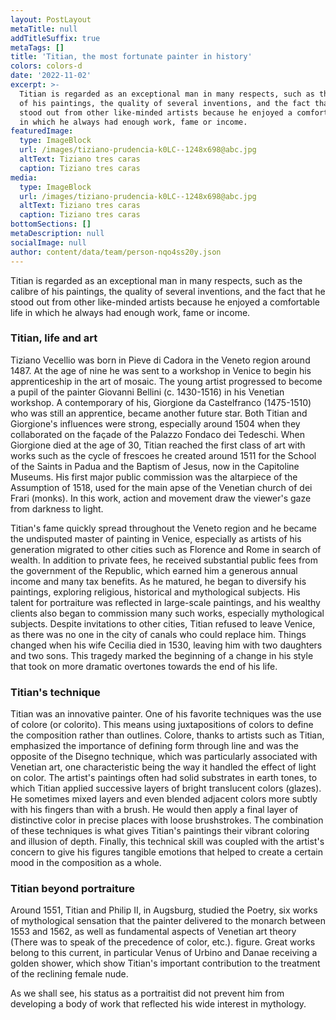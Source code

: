 ```yaml
---
layout: PostLayout
metaTitle: null
addTitleSuffix: true
metaTags: []
title: 'Titian, the most fortunate painter in history'
colors: colors-d
date: '2022-11-02'
excerpt: >-
  Titian is regarded as an exceptional man in many respects, such as the calibre
  of his paintings, the quality of several inventions, and the fact that he
  stood out from other like-minded artists because he enjoyed a comfortable life
  in which he always had enough work, fame or income.
featuredImage:
  type: ImageBlock
  url: /images/tiziano-prudencia-k0LC--1248x698@abc.jpg
  altText: Tiziano tres caras
  caption: Tiziano tres caras
media:
  type: ImageBlock
  url: /images/tiziano-prudencia-k0LC--1248x698@abc.jpg
  altText: Tiziano tres caras
  caption: Tiziano tres caras
bottomSections: []
metaDescription: null
socialImage: null
author: content/data/team/person-nqo4ss20y.json
---
```

Titian is regarded as an exceptional man in many respects, such as the calibre of his paintings, the quality of several inventions, and the fact that he stood out from other like-minded artists because he enjoyed a comfortable life in which he always had enough work, fame or income.

### Titian, life and art

Tiziano Vecellio was born in Pieve di Cadora in the Veneto region around 1487. At the age of nine he was sent to a workshop in Venice to begin his apprenticeship in the art of mosaic. The young artist progressed to become a pupil of the painter Giovanni Bellini (c. 1430-1516) in his Venetian workshop. A contemporary of his, Giorgione da Castelfranco (1475-1510) who was still an apprentice, became another future star. Both Titian and Giorgione's influences were strong, especially around 1504 when they collaborated on the façade of the Palazzo Fondaco dei Tedeschi. When Giorgione died at the age of 30, Titian reached the first class of art with works such as the cycle of frescoes he created around 1511 for the School of the Saints in Padua and the Baptism of Jesus, now in the Capitoline Museums.
His first major public commission was the altarpiece of the Assumption of 1518, used for the main apse of the Venetian church of dei Frari (monks). In this work, action and movement draw the viewer's gaze from darkness to light.


Titian's fame quickly spread throughout the Veneto region and he became the undisputed master of painting in Venice, especially as artists of his generation migrated to other cities such as Florence and Rome in search of wealth. In addition to private fees, he received substantial public fees from the government of the Republic, which earned him a generous annual income and many tax benefits. As he matured, he began to diversify his paintings, exploring religious, historical and mythological subjects. His talent for portraiture was reflected in large-scale paintings, and his wealthy clients also began to commission many such works, especially mythological subjects.
Despite invitations to other cities, Titian refused to leave Venice, as there was no one in the city of canals who could replace him. Things changed when his wife Cecilia died in 1530, leaving him with two daughters and two sons. This tragedy marked the beginning of a change in his style that took on more dramatic overtones towards the end of his life.

### Titian's technique

Titian was an innovative painter. One of his favorite techniques was the use of colore (or colorito). This means using juxtapositions of colors to define the composition rather than outlines. Colore, thanks to artists such as Titian, emphasized the importance of defining form through line and was the opposite of the Disegno technique, which was particularly associated with Venetian art, one characteristic being the way it handled the effect of light on color. The artist's paintings often had solid substrates in earth tones, to which Titian applied successive layers of bright translucent colors (glazes). He sometimes mixed layers and even blended adjacent colors more subtly with his fingers than with a brush. He would then apply a final layer of distinctive color in precise places with loose brushstrokes. The combination of these techniques is what gives Titian's paintings their vibrant coloring and illusion of depth. Finally, this technical skill was coupled with the artist's concern to give his figures tangible emotions that helped to create a certain mood in the composition as a whole.

### Titian beyond portraiture

Around 1551, Titian and Philip II, in Augsburg, studied the Poetry, six works of mythological sensation that the painter delivered to the monarch between 1553 and 1562, as well as fundamental aspects of Venetian art theory (There was to speak of the precedence of color, etc.). figure. Great works belong to this current, in particular Venus of Urbino and Danae receiving a golden shower, which show Titian's important contribution to the treatment of the reclining female nude.


As we shall see, his status as a portraitist did not prevent him from developing a body of work that reflected his wide interest in mythology.
